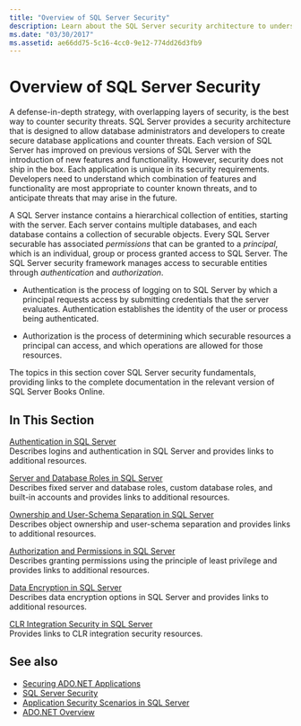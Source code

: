 ```yaml
---
title: "Overview of SQL Server Security"
description: Learn about the SQL Server security architecture to understand which features and functionality counter known threats, and to anticipate future threats.
ms.date: "03/30/2017"
ms.assetid: ae66dd75-5c16-4cc0-9e12-774dd26d3fb9
---
```

# Overview of SQL Server Security
A defense-in-depth strategy, with overlapping layers of security, is the best way to counter security threats. SQL Server provides a security architecture that is designed to allow database administrators and developers to create secure database applications and counter threats. Each version of SQL Server has improved on previous versions of SQL Server with the introduction of new features and functionality. However, security does not ship in the box. Each application is unique in its security requirements. Developers need to understand which combination of features and functionality are most appropriate to counter known threats, and to anticipate threats that may arise in the future.  
  
 A SQL Server instance contains a hierarchical collection of entities, starting with the server. Each server contains multiple databases, and each database contains a collection of securable objects. Every SQL Server securable has associated *permissions* that can be granted to a *principal*, which is an individual, group or process granted access to SQL Server. The SQL Server security framework manages access to securable entities through *authentication* and *authorization*.  
  
- Authentication is the process of logging on to SQL Server by which a principal requests access by submitting credentials that the server evaluates. Authentication establishes the identity of the user or process being authenticated.  
  
- Authorization is the process of determining which securable resources a principal can access, and which operations are allowed for those resources.  
  
 The topics in this section cover SQL Server security fundamentals, providing links to the complete documentation in the relevant version of SQL Server Books Online.  
  
## In This Section  
 [Authentication in SQL Server](authentication-in-sql-server.md)  
 Describes logins and authentication in SQL Server and provides links to additional resources.  
  
 [Server and Database Roles in SQL Server](server-and-database-roles-in-sql-server.md)  
 Describes fixed server and database roles, custom database roles, and built-in accounts and provides links to additional resources.  
  
 [Ownership and User-Schema Separation in SQL Server](ownership-and-user-schema-separation-in-sql-server.md)  
 Describes object ownership and  user-schema separation and provides links to additional resources.  
  
 [Authorization and Permissions in SQL Server](authorization-and-permissions-in-sql-server.md)  
 Describes granting permissions using the principle of least privilege and provides links to additional resources.  
  
 [Data Encryption in SQL Server](data-encryption-in-sql-server.md)  
 Describes data encryption options in SQL Server and provides links to additional resources.  
  
 [CLR Integration Security in SQL Server](clr-integration-security-in-sql-server.md)  
 Provides links to CLR integration security resources.  
  
## See also

- [Securing ADO.NET Applications](../securing-ado-net-applications.md)
- [SQL Server Security](sql-server-security.md)
- [Application Security Scenarios in SQL Server](application-security-scenarios-in-sql-server.md)
- [ADO.NET Overview](../ado-net-overview.md)
